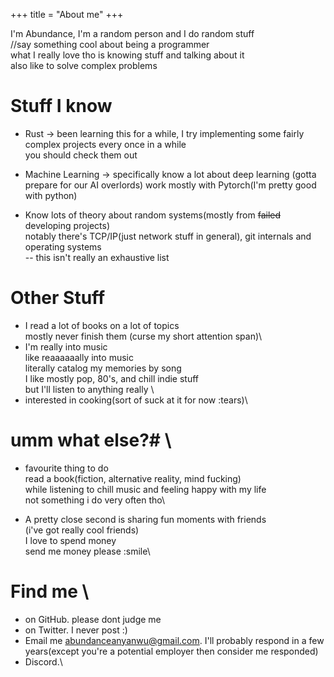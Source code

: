 +++
title = "About me"
+++

I'm Abundance, I'm a random person and I do random stuff  
//say something cool about being a programmer  
what I really love tho is knowing stuff and talking about it  
also like to solve complex problems



# Stuff I know 
* Rust -> been learning this for a while,  I try implementing some fairly complex projects every once in a while \
you should check them out 

* Machine Learning -> specifically know a lot about deep learning (gotta prepare for our AI overlords)
work mostly with Pytorch(I'm pretty good with python)  


* Know lots of theory about random systems(mostly from ~~failed~~ developing projects) \
notably there's TCP/IP(just network stuff in general), git internals and operating systems\
-- this isn't really an exhaustive list  



# Other Stuff
* I read a lot of books on a lot of topics\
mostly never finish them (curse my short attention span)\
* I'm really into music \
like reaaaaaally into music \
literally catalog my memories by song \
I like mostly pop, 80's, and chill indie stuff \
but I'll listen to anything really \
* interested in cooking(sort of suck at it for now :tears)\



# umm what else?# \
* favourite thing to do \
read a book(fiction, alternative reality, mind fucking)\
while listening to chill music and feeling happy with my life \
not something i do very often tho\

* A pretty close second is sharing fun moments with friends\
(i've got really cool friends)\
I love to spend money \
send me money please :smile\


# Find me \
* on GitHub. please dont judge me  
* on Twitter. I never post :)  
* Email me abundanceanyanwu@gmail.com. I'll probably respond in a few years(except you're a potential employer 
then consider me responded)  
* Discord.\
